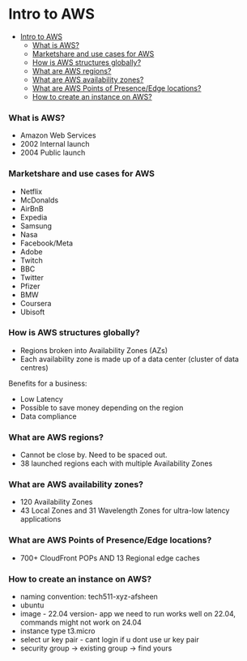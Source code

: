 # Intro to AWS

- [Intro to AWS](#intro-to-aws)
    - [What is AWS?](#what-is-aws)
    - [Marketshare and use cases for AWS](#marketshare-and-use-cases-for-aws)
    - [How is AWS structures globally?](#how-is-aws-structures-globally)
    - [What are AWS regions?](#what-are-aws-regions)
    - [What are AWS availability zones?](#what-are-aws-availability-zones)
    - [What are AWS Points of Presence/Edge locations?](#what-are-aws-points-of-presenceedge-locations)
    - [How to create an instance on AWS?](#how-to-create-an-instance-on-aws)


### What is AWS?
* Amazon Web Services
* 2002 Internal launch
* 2004 Public launch
  
### Marketshare and use cases for AWS
* Netflix
* McDonalds
* AirBnB
* Expedia
* Samsung
* Nasa
* Facebook/Meta
* Adobe
* Twitch
* BBC
* Twitter
* Pfizer
* BMW
* Coursera
* Ubisoft

### How is AWS structures globally? 
* Regions broken into Availability Zones (AZs)
* Each availability zone is made up of a data center (cluster of data centres)

Benefits for a business:
* Low Latency
* Possible to save money depending on the region
* Data compliance
  
### What are AWS regions?
* Cannot be close by. Need to be spaced out. 
* 38 launched regions each with multiple Availability Zones

### What are AWS availability zones?
* 120 Availability Zones
* 43 Local Zones and 31 Wavelength Zones for ultra-low latency applications

### What are AWS Points of Presence/Edge locations?
* 700+ CloudFront POPs AND 13 Regional edge caches

### How to create an instance on AWS?
- naming convention: tech511-xyz-afsheen
- ubuntu
- image - 22.04 version- app we need to run works well on 22.04, commands might not work on 24.04
- instance type t3.micro
- select ur key pair - cant login if u dont use ur key pair
- security group -> existing group -> find yours